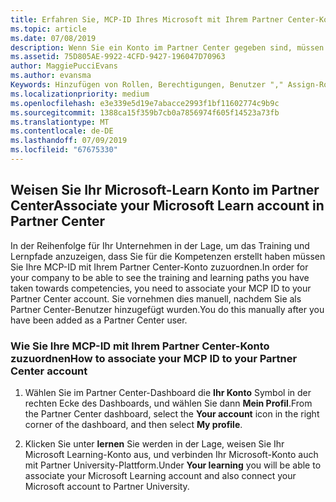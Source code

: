 ```yaml
---
title: Erfahren Sie, MCP-ID Ihres Microsoft mit Ihrem Partner Center-Konto zuordnen | Partner Center
ms.topic: article
ms.date: 07/08/2019
description: Wenn Sie ein Konto im Partner Center gegeben sind, müssen Sie Ihr Profil zu aktualisieren, indem Sie Ihre MCP ID. zuordnen
ms.assetid: 75D805AE-9922-4CFD-9427-196047D70963
author: MaggiePucciEvans
ms.author: evansma
Keywords: Hinzufügen von Rollen, Berechtigungen, Benutzer "," Assign-Rolle "," Admin ","-Agent, MCP-ID, die Microsoft-Learn
ms.localizationpriority: medium
ms.openlocfilehash: e3e339e5d19e7abacce2993f1bf11602774c9b9c
ms.sourcegitcommit: 1388ca15f359b7cb0a7856974f605f14523a73fb
ms.translationtype: MT
ms.contentlocale: de-DE
ms.lasthandoff: 07/09/2019
ms.locfileid: "67675330"
---
```

## <a name="associate-your-microsoft-learn-account-in-partner-center"></a><span data-ttu-id="99694-104">Weisen Sie Ihr Microsoft-Learn Konto im Partner Center</span><span class="sxs-lookup"><span data-stu-id="99694-104">Associate your Microsoft Learn account in Partner Center</span></span>

<span data-ttu-id="99694-105">In der Reihenfolge für Ihr Unternehmen in der Lage, um das Training und Lernpfade anzuzeigen, dass Sie für die Kompetenzen erstellt haben müssen Sie Ihre MCP-ID mit Ihrem Partner Center-Konto zuzuordnen.</span><span class="sxs-lookup"><span data-stu-id="99694-105">In order for your company to be able to see the training and learning paths you have taken towards competencies, you need to associate your MCP ID to your Partner Center account.</span></span> <span data-ttu-id="99694-106">Sie vornehmen dies manuell, nachdem Sie als Partner Center-Benutzer hinzugefügt wurden.</span><span class="sxs-lookup"><span data-stu-id="99694-106">You do this manually after you have been added as a Partner Center user.</span></span>

### <a name="how-to-associate-your-mcp-id-to-your-partner-center-account"></a><span data-ttu-id="99694-107">Wie Sie Ihre MCP-ID mit Ihrem Partner Center-Konto zuzuordnen</span><span class="sxs-lookup"><span data-stu-id="99694-107">How to associate your MCP ID to your Partner Center account</span></span>

1. <span data-ttu-id="99694-108">Wählen Sie im Partner Center-Dashboard die **Ihr Konto** Symbol in der rechten Ecke des Dashboards, und wählen Sie dann **Mein Profil**.</span><span class="sxs-lookup"><span data-stu-id="99694-108">From the Partner Center dashboard, select the **Your account** icon in the right corner of the dashboard, and then select **My profile**.</span></span>

2. <span data-ttu-id="99694-109">Klicken Sie unter **lernen** Sie werden in der Lage, weisen Sie Ihr Microsoft Learning-Konto aus, und verbinden Ihr Microsoft-Konto auch mit Partner University-Plattform.</span><span class="sxs-lookup"><span data-stu-id="99694-109">Under **Your learning** you will be able to associate your Microsoft Learning account and also connect your Microsoft account to Partner University.</span></span>